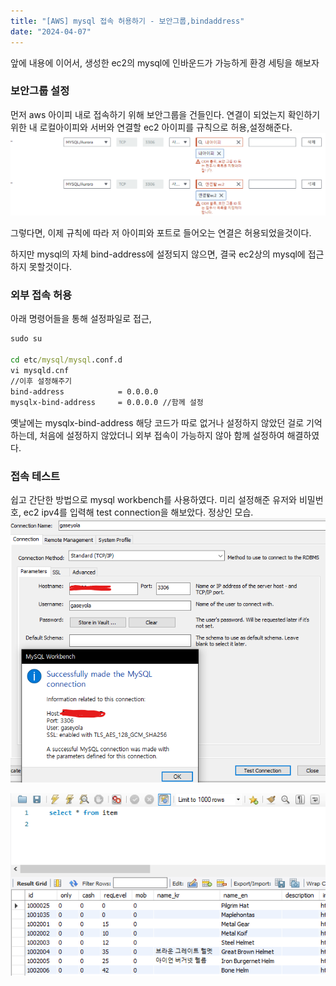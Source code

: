 ```yaml
---
title: "[AWS] mysql 접속 허용하기 - 보안그룹,bindaddress"
date: "2024-04-07"
---
```


앞에 내용에 이어서, 생성한 ec2의 mysql에 인바운드가 가능하게 환경 세팅을 해보자

### 보안그룹 설정
먼저 aws 아이피 내로 접속하기 위해 보안그룹을 건들인다. 연결이 되었는지 확인하기 위한 내 로컬아이피와 서버와 연결할 ec2 아이피를 규칙으로 허용,설정해준다.
![alt text](image-6.png)

그렇다면, 이제 규칙에 따라 저 아이피와 포트로 들어오는 연결은 허용되었을것이다.

하지만 mysql의 자체 bind-address에 설정되지 않으면, 결국 ec2상의 mysql에 접근하지 못할것이다.

### 외부 접속 허용
아래 명령어들을 통해 설정파일로 접근,
```cmd
sudo su

cd etc/mysql/mysql.conf.d
vi mysqld.cnf
//이후 설정해주기
bind-address            = 0.0.0.0
mysqlx-bind-address     = 0.0.0.0 //함께 설정
```
옛날에는 mysqlx-bind-address 해당 코드가 따로 없거나 설정하지 않았던 걸로 기억하는데, 처음에 설정하지 않았더니 외부 접속이 가능하지 않아 함께 설정하여 해결하였다.

### 접속 테스트
쉽고 간단한 방법으로 mysql workbench를 사용하였다.
미리 설정해준 유저와 비밀번호, ec2 ipv4를 입력해 test connection을 해보았다. 정상인 모습.
![alt text](image-7.png)

![alt text](image-8.png)